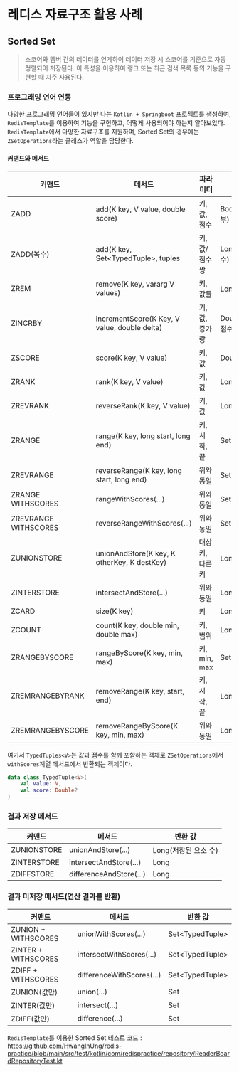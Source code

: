 # 레디스 자료구조 활용 사례

## Sorted Set
>스코어와 멤버 간의 데이터를 연계하여 데이터 저장 시 스코어를 기준으로 자동 정렬되어 저장된다. 이 특성을 이용하여 랭크 또는 최근 검색 목록 등의 기능을 구현할 때 자주 사용된다.
### 프로그래밍 언어 연동
다양한 프로그래밍 언어들이 있지만 나는 `Kotlin + Springboot` 프로젝트를 생성하여, `RedisTemplate`를 이용하여 기능을 구현하고, 어떻게 사용되어야 하는지 알아보았다.
`RedisTemplate`에서 다양한 자료구조를 지원하며, Sorted Set의 경우에는 `ZSetOperations`라는 클래스가 역할을 담당한다.

#### 커맨드와 메서드
|커맨드|메서드|파라미터|반환 값|예외 발생 시점|
|---|---|---|---|---|
|ZADD|add(K key, V value, double score)|키, 값, 점수|Boolean(추가 여부)|RedisSystempException(내부 에러 등)|
|ZADD(복수)|add(K key, Set<TypedTuple<V>>, tuples|키, 값/점수 쌍|Long(추가된 요소 수)|동일|
|ZREM|remove(K key, vararg V values)|키, 값들|Long(삭제 수)|없음(비어있는 경우 0)|
|ZINCRBY|incrementScore(K Key, V value, double delta)|키, 값, 증가량|Double?(변경 후 점수)|키/값 없는 경우 자동 추가|
|ZSCORE|score(K key, V value)|키, 값|Double?|없음(null 반환)|
|ZRANK|rank(K key, V value)|키, 값|Long?|없음|
|ZREVRANK|reverseRank(K key, V value)|키, 값|Long?|없음|
|ZRANGE|range(K key, long start, long end)|키, 시작, 끝|Set<V>|범위 초과 시 빈 Set|
|ZREVRANGE|reverseRange(K key, long start, long end)|위와 동일|Set<V>|범위 초과 시 빈 Set|
|ZRANGE WITHSCORES|rangeWithScores(...)|위와 동일|Set<TypedTuple<V>>|없음|
|ZREVRANGE WITHSCORES|reverseRangeWithScores(...)|위와 동일|Set<TypedTuple<V>>|없음|
|ZUNIONSTORE|unionAndStore(K key, K otherKey, K destKey)|대상 키, 다른 키|Long(저장된 수)|destKey가 null이면 예외|
|ZINTERSTORE|intersectAndStore(...)|위와 동일|Long|destKey가 null이면 예외|
|ZCARD|size(K key)|키|Long|키 없는 경우 0|
|ZCOUNT|count(K key, double min, double max)|키, 범위|Long|없음|
|ZRANGEBYSCORE|rangeByScore(K key, min, max)|키, min, max|Set<V>|없음|
|ZREMRANGEBYRANK|removeRange(K key, start, end)|키, 시작, 끝|Long(삭제된 수)|없음|
|ZREMRANGEBYSCORE|removeRangeByScore(K key, min, max)|위와 동일|Long|

여기서 `TypedTuples<V>`는 값과 점수를 함께 포함하는 객체로 `ZSetOperations`에서 `withScores`계열 메서드에서 반환되는 객체이다.
```kotlin
data class TypedTuple<V>(
    val value: V,
    val score: Double?
)
```

### 결과 저장 메서드
|커맨드|메서드|반환 값|
|---|---|---|
|ZUNIONSTORE|unionAndStore(...)|Long(저장된 요소 수)|
|ZINTERSTORE|intersectAndStore(...)|Long|
|ZDIFFSTORE|differenceAndStore(...)|Long|

### 결과 미저장 메서드(연산 결과를 반환)
|커맨드|메서드|반환 값|
|---|---|---|
|ZUNION + WITHSCORES|unionWithScores(...)|Set<TypedTuple<V>>|
|ZINTER + WITHSCORES|intersectWithScores(...)|Set<TypedTuple<V>>|
|ZDIFF + WITHSCORES|differenceWithScores(...)|Set<TypedTuple<V>>|
|ZUNION(값만)|union(...)|Set<V>|
|ZINTER(값만)|intersect(...)|Set<V>|
|ZDIFF(값만)|difference(...)|Set<V>|

`RedisTemplate`를 이용한 Sorted Set 테스트 코드 : https://github.com/HwangInUng/redis-practice/blob/main/src/test/kotlin/com/redispractice/repository/ReaderBoardRepositoryTest.kt
